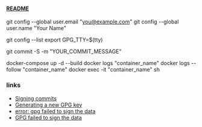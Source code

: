 #### [README](./README.md)

git config --global user.email "you@example.com"
git config --global user.name "Your Name"

git config --list
export GPG_TTY=$(tty)

git commit -S -m "YOUR_COMMIT_MESSAGE"

docker-compose up -d --build
docker logs "container_name"
docker logs --follow "container_name"
docker exec -it "container_name" sh

### links
- [Signing commits](https://docs.github.com/ru/authentication/managing-commit-signature-verification/signing-commits)
- [Generating a new GPG key](https://docs.github.com/en/authentication/managing-commit-signature-verification/generating-a-new-gpg-key)
- [error: gpg failed to sign the data](https://gist.github.com/paolocarrasco/18ca8fe6e63490ae1be23e84a7039374)
- [GPG failed to sign the data](https://candid.technology/error-gpg-failed-to-sign-the-data/)